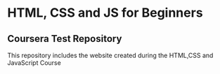 # HTML, CSS and JS for Beginners
## Coursera Test Repository<br>
This repository includes the website created during the HTML,CSS and JavaScript Course
